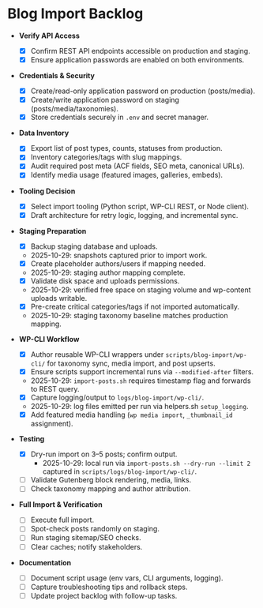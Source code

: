 # Blog Import Backlog

- **Verify API Access**
  - [x] Confirm REST API endpoints accessible on production and staging.
  - [x] Ensure application passwords are enabled on both environments.

- **Credentials & Security**
  - [x] Create/read-only application password on production (posts/media).
  - [x] Create/write application password on staging (posts/media/taxonomies).
  - [x] Store credentials securely in `.env` and secret manager.

- **Data Inventory**
  - [x] Export list of post types, counts, statuses from production.
  - [x] Inventory categories/tags with slug mappings.
  - [x] Audit required post meta (ACF fields, SEO meta, canonical URLs).
  - [x] Identify media usage (featured images, galleries, embeds).

- **Tooling Decision**
  - [x] Select import tooling (Python script, WP-CLI REST, or Node client).
  - [x] Draft architecture for retry logic, logging, and incremental sync.

- **Staging Preparation**
  - [x] Backup staging database and uploads.
  - 2025-10-29: snapshots captured prior to import work.
  - [x] Create placeholder authors/users if mapping needed.
  - 2025-10-29: staging author mapping complete.
  - [x] Validate disk space and uploads permissions.
  - 2025-10-29: verified free space on staging volume and wp-content uploads writable.
  - [x] Pre-create critical categories/tags if not imported automatically.
  - 2025-10-29: staging taxonomy baseline matches production mapping.

- **WP-CLI Workflow**
  - [x] Author reusable WP-CLI wrappers under `scripts/blog-import/wp-cli/` for taxonomy sync, media import, and post upserts.
  - [x] Ensure scripts support incremental runs via `--modified-after` filters.
  - 2025-10-29: `import-posts.sh` requires timestamp flag and forwards to REST query.
  - [x] Capture logging/output to `logs/blog-import/wp-cli/`.
  - 2025-10-29: log files emitted per run via helpers.sh `setup_logging`.
  - [x] Add featured media handling (`wp media import`, `_thumbnail_id` assignment).

- **Testing**
  - [x] Dry-run import on 3–5 posts; confirm output.
    - 2025-10-29: local run via `import-posts.sh --dry-run --limit 2` captured in `scripts/logs/blog-import/wp-cli/`.
  - [ ] Validate Gutenberg block rendering, media, links.
  - [ ] Check taxonomy mapping and author attribution.

- **Full Import & Verification**
  - [ ] Execute full import.
  - [ ] Spot-check posts randomly on staging.
  - [ ] Run staging sitemap/SEO checks.
  - [ ] Clear caches; notify stakeholders.

- **Documentation**
  - [ ] Document script usage (env vars, CLI arguments, logging).
  - [ ] Capture troubleshooting tips and rollback steps.
  - [ ] Update project backlog with follow-up tasks.
